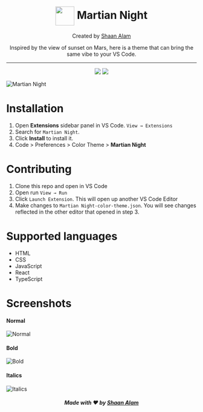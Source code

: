 <h1 align="center"><img align="center" height="50" width="50" src="https://user-images.githubusercontent.com/48273777/126261898-4fe4fcd0-84af-4fea-83f8-8cf37b3ae73c.png" /> Martian Night</h1>
<p align="center">Created by <a href="https://www.github.com/shaan71845">Shaan Alam</a></p>
<p align="center">Inspired by the view of sunset on Mars, here is a theme that can bring the same vibe to your VS Code.</p>
<hr/>

<p align="center">
<img src="https://img.shields.io/github/stars/shaan71845/martian-night-vscode-theme?style=for-the-badge">

<img src="https://img.shields.io/github/forks/shaan71845/martian-night-vscode-theme?style=for-the-badge">

</p>



![Martian Night](https://dev-to-uploads.s3.amazonaws.com/uploads/articles/lcs75qklu9q2k9qhxojh.png)

<h1>Installation</h1>

1.  Open **Extensions** sidebar panel in VS Code. `View → Extensions`
2.  Search for `Martian Night`.
3.  Click **Install** to install it.
4.  Code > Preferences > Color Theme > **Martian Night**

<h1>Contributing</h1>

1.  Clone this repo and open in VS Code
2.  Open run `View → Run`
3.  Click `Launch Extension`. This will open up another VS Code Editor
4.  Make changes to `Martian Night-color-theme.json`. You will see changes reflected in the other editor that opened in step 3.

<h1>Supported languages</h1>

- HTML
- CSS
- JavaScript
- React
- TypeScript

<h1>Screenshots</h1>
<h4>Normal</h4>
<img align="center" src="https://dev-to-uploads.s3.amazonaws.com/uploads/articles/212sufm5ihmyltbkv3uf.png" title="Normal" />
<br />

<h4>Bold</h4>
<img align="center" src="https://dev-to-uploads.s3.amazonaws.com/uploads/articles/t8yx2f95w42qq1c35eqw.png" title="Bold" />
<br />

<h4>Italics</h4>
<img align="center" src="https://dev-to-uploads.s3.amazonaws.com/uploads/articles/920dqj5hia0q0841j0sn.png" title="Italics" />
<br />




<h5 align="center">Made with ❤️ by <a href="https://www.github.com/shaan71845">Shaan Alam</a></h5>
